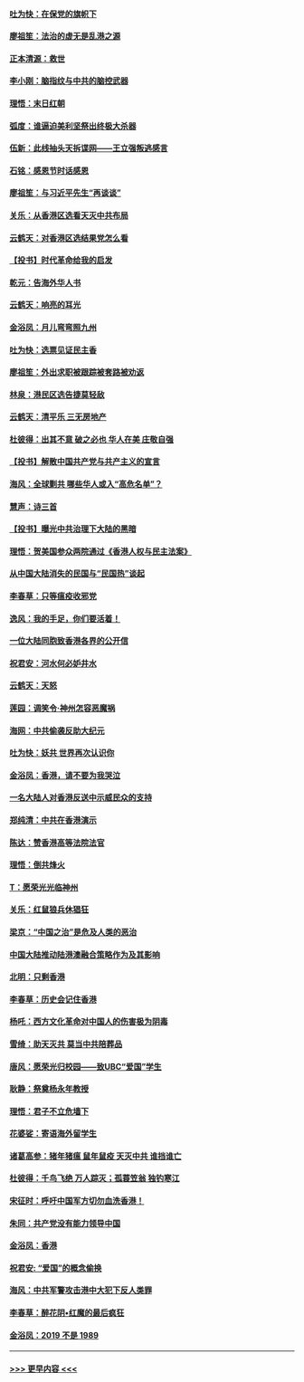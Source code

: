 #### [吐为快：在保党的旗帜下](../pages/nsc993/n11691188.md?t=11301744) 
#### [廖祖笙：法治的虚无是乱港之源](../pages/nsc993/n11690605.md?t=11301744) 
#### [正本清源：救世](../pages/nsc993/n11689134.md?t=11301744) 
#### [李小刚：脑指纹与中共的脑控武器](../pages/nsc993/n11688900.md?t=11301744) 
#### [理悟：末日红朝](../pages/nsc993/n11688829.md?t=11301744) 
#### [弧度：谁逼迫美利坚祭出终极大杀器](../pages/nsc993/n11688735.md?t=11301744) 
#### [伍新：此线抽头天拆谍网——王立强叛逃感言](../pages/nsc993/n11687981.md?t=11301744) 
#### [石铭：感恩节时话感恩](../pages/nsc993/n11687568.md?t=11301744) 
#### [廖祖笙：与习近平先生“再谈谈”](../pages/nsc993/n11687005.md?t=11301744) 
#### [关乐：从香港区选看天灭中共布局](../pages/nsc993/n11686647.md?t=11301744) 
#### [云鹤天：对香港区选结果党怎么看](../pages/nsc993/n11686216.md?t=11301744) 
#### [【投书】时代革命给我的启发](../pages/nsc993/n11684287.md?t=11301744) 
#### [乾元：告海外华人书](../pages/nsc993/n11684044.md?t=11301744) 
#### [云鹤天：响亮的耳光](../pages/nsc993/n11684254.md?t=11301744) 
#### [金浴凤：月儿弯弯照九州](../pages/nsc993/n11684231.md?t=11301744) 
#### [吐为快：选票见证民主香](../pages/nsc993/n11684206.md?t=11301744) 
#### [廖祖笙：外出求职被跟踪被套路被劝返](../pages/nsc993/n11683874.md?t=11301744) 
#### [林泉：港民区选告捷莫轻敌](../pages/nsc993/n11683930.md?t=11301744) 
#### [云鹤天：清平乐 三无房地产](../pages/nsc993/n11681521.md?t=11301744) 
#### [杜彼得：出其不意 破之必也 华人在美 庄敬自强](../pages/nsc993/n11679554.md?t=11301744) 
#### [【投书】解散中国共产党与共产主义的宣言](../pages/nsc993/n11679177.md?t=11301744) 
#### [海风：全球剿共 哪些华人或入“高危名单”？](../pages/nsc993/n11678617.md?t=11301744) 
#### [慧声：诗三首](../pages/nsc993/n11678848.md?t=11301744) 
#### [【投书】曝光中共治理下大陆的黑暗](../pages/nsc993/n11678674.md?t=11301744) 
#### [理悟：贺美国参众两院通过《香港人权与民主法案》](../pages/nsc993/n11678104.md?t=11301744) 
#### [从中国大陆消失的民国与“民国热”谈起](../pages/nsc993/n11678075.md?t=11301744) 
#### [李春草：只等瘟疫收邪党](../pages/nsc993/n11677308.md?t=11301744) 
#### [逸风：我的手足，你们要活着！](../pages/nsc993/n11676352.md?t=11301744) 
#### [一位大陆同胞致香港各界的公开信](../pages/nsc993/n11675761.md?t=11301744) 
#### [祝君安：河水何必妒井水](../pages/nsc993/n11675746.md?t=11301744) 
#### [云鹤天：天怒](../pages/nsc993/n11675718.md?t=11301744) 
#### [莲园：调笑令‧神州怎容恶魔祸](../pages/nsc993/n11675648.md?t=11301744) 
#### [海网：中共偷袭反助大纪元](../pages/nsc993/n11673515.md?t=11301744) 
#### [吐为快：妖共 世界再次认识你](../pages/nsc993/n11673506.md?t=11301744) 
#### [金浴凤：香港，请不要为我哭泣](../pages/nsc993/n11673248.md?t=11301744) 
#### [一名大陆人对香港反送中示威民众的支持](../pages/nsc993/n11672615.md?t=11301744) 
#### [郑纯清：中共在香港演示](../pages/nsc993/n11670539.md?t=11301744) 
#### [陈达：赞香港高等法院法官](../pages/nsc993/n11669542.md?t=11301744) 
#### [理悟：倒共烽火](../pages/nsc993/n11668844.md?t=11301744) 
#### [T：愿荣光光临神州](../pages/nsc993/n11668421.md?t=11301744) 
#### [关乐：红鼠狼兵休猖狂](../pages/nsc993/n11668378.md?t=11301744) 
#### [梁京：“中国之治”是危及人类的恶治](../pages/nsc993/n11668328.md?t=11301744) 
#### [中国大陆推动陆港澳融合策略作为及其影响](../pages/nsc993/n11668157.md?t=11301744) 
#### [北明：只剩香港](../pages/nsc993/n11668002.md?t=11301744) 
#### [李春草：历史会记住香港](../pages/nsc993/n11667927.md?t=11301744) 
#### [杨吒：西方文化革命对中国人的伤害极为阴毒](../pages/nsc993/n11664521.md?t=11301744) 
#### [雪绮：助天灭共 莫当中共陪葬品](../pages/nsc993/n11662650.md?t=11301744) 
#### [唐风：愿荣光归校园——致UBC“爱国”学生](../pages/nsc993/n11662194.md?t=11301744) 
#### [耿静：祭奠杨永年教授](../pages/nsc993/n11662514.md?t=11301744) 
#### [理悟：君子不立危墙下](../pages/nsc993/n11662172.md?t=11301744) 
#### [花婆娑：寄语海外留学生](../pages/nsc993/n11662121.md?t=11301744) 
#### [诸葛高参：猪年猪瘟 鼠年鼠疫 天灭中共 谁挡谁亡](../pages/nsc993/n11661980.md?t=11301744) 
#### [杜彼得：千鸟飞绝 万人踪灭；孤蓑笠翁 独钓寒江](../pages/nsc993/n11661170.md?t=11301744) 
#### [宋征时：呼吁中国军方切勿血洗香港！](../pages/nsc993/n11415318.md?t=11301744) 
#### [朱同：共产党没有能力领导中国](../pages/nsc993/n11660421.md?t=11301744) 
#### [金浴凤：香港](../pages/nsc993/n11660419.md?t=11301744) 
#### [祝君安: “爱国”的概念偷换](../pages/nsc993/n11659706.md?t=11301744) 
#### [海风：中共军警攻击港中大犯下反人类罪](../pages/nsc993/n11659632.md?t=11301744) 
#### [李春草：醉花阴•红魔的最后疯狂](../pages/nsc993/n11659287.md?t=11301744) 
#### [金浴凤：2019 不是 1989](../pages/nsc993/n11657663.md?t=11301744) 

----
#### [ >>> 更早内容 <<< ](../indexes/nsc993-earlier.md)
